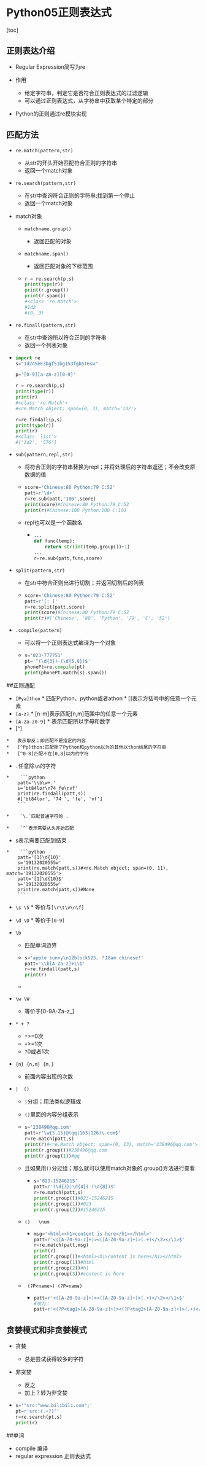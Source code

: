 # Python05正则表达式

[toc]



 

## 正则表达介绍

*   Regular Expression简写为re

*   作用
    *   给定字符串，判定它是否符合正则表达式的过滤逻辑
    *   可以通过正则表达式，从字符串中获取某个特定的部分


*   Python的正则通过re模块实现

 

## 匹配方法

*   `re.match(pattern,str)`

    *   从str的开头开始匹配符合正则的字符串
    *   返回一个match对象

*   `re.search(pattern,str)`

    *   在str中查询符合正则的字符串;找到第一个停止
    *   返回一个match对象

*   match对象

    *   `matchname.group()`

        *   返回匹配的对象

    *   `matchname.span()`

        *   返回匹配对象的下标范围

    *   ```python
        r = re.search(p,s)
        print(type(r))
        print(r.group())
        print(r.span())
        #<class 're.Match'>
        #1d2
        #(0, 3)
        ```

*   `re.finall(pattern,str)`

    *   在str中查询所以符合正则的字符串
    *   返回一个列表对象

*   ```python
    import re
    s="1d2d5eE3bgf51bg153fgb5T6sw"
    
    p='[0-9][a-zA-z][0-9]'
    
    r = re.search(p,s)
    print(type(r))
    print(r)
    #<class 're.Match'>
    #<re.Match object; span=(0, 3), match='1d2'>
    
    r=re.findall(p,s)
    print(type(r))
    print(r)
    #<class 'list'>
    #['1d2', '5T6']
    ```

*   `sub(pattern,repl,str)`

    *   将符合正则的字符串替换为repl；并将处理后的字符串返还；不会改变原数据的值

    *   ```python
        score='Chinese:80 Python:79 C:52'
        patt=r'\d+'
        r=re.sub(patt,'100',score)
        print(score)#Chinese:80 Python:79 C:52
        print(r)#Chinese:100 Python:100 C:100
        ```

    *   repl也可以是一个函数名

        *   ```python
            ...
            def func(temp):
            	return str(int(temp.group())+1)
            ...
            r=re.sub(patt,func,score)
            ```

*   `split(pattern,str)`

    *   在str中符合正则出进行切割；并返回切割后的列表

    *   ```python
        score='Chinese:80 Python:79 C:52'
        patt=r'[: ]'
        r=re.split(patt,score)
        print(score)#Chinese:80 Python:79 C:52
        print(r)#['Chinese', '80', 'Python', '79', 'C', '52']
        ```

*   `.compile(pattern)`

    *   可以将一个正则表达式编译为一个对象

    *   ```python
        s='023-777751'
        pt='^(\d{3})-(\d{5,8})$'
        phonePt=re.compile(pt)
        print(phonePt.match(s).span())
        ```




##正则通配

*    `[Pya]thon`
    *   匹配Python、python或者athon
    *   []表示方括号中的任意一个元素
*    `[a-z]`
    *   [n-m]表示匹配[n,m]范围中的任意一个元素
*    `[A-Za-z0-9]`
    *   表示匹配所以字母和数字
*    [^]

    *   表示取反；即匹配不是指定的内容
    *   [^Pp]thon:匹配除了Python和python以为的其他以thon结尾的字符串
    *   [^0-8]匹配不在[0,8]以内的字符

*    `.`任意除`\n`的字符

    *    ```python
        patt='\\b\w+.'
        s='bt84lor\n74 fe\nvf'
        print(re.findall(patt,s))
        #['bt84lor', '74 ', 'fe', 'vf']
        ```

    *    `\.`匹配普通字符的 .

    *    `^`表示需要从头开始匹配


*    `$`表示需要匹配到结束

    *    ```python
        patt='[1]\d{10}'
        s='19132020555w'
        print(re.match(patt,s))#<re.Match object; span=(0, 11), match='19132020555'>
        patt='[1]\d{10}$'
        s='19132020555w'
        print(re.match(patt,s))#None
        ```


*    `\s \S`
    *    等价与`[\r\t\v\n\f]`

*    `\d \D`
    *    等价于`[0-9]`


*   `\b`

    *   匹配单词边界

    *   ```python
        s='apple sunny\n12block525、？I8am chinese!'
        patt='\\b[A-Za-z]+\\b'
        r=re.findall(patt,s)
        print(r)
        ```

    *   

*   `\w \W`
    *   等价于[0-9A-Za-z_]

*   `* + ?`

    *   `*`>=0次
    *   `+`>=1次
    *   `?`0或者1次

*   `{n} {n,m} {m,}`

    *   前面内容出现的次数

*   `|  ()`

    *   `|`分组；用法类似逻辑或

    *   `()`里面的内容分组表示

    *   ```python
        s='238496@qq.com'
        patt=r'\w{5,15}@(qq|163|126)\.com$'
        r=re.match(patt,s)
        print(r)#<re.Match object; span=(0, 13), match='238496@qq.com'>
        print(r.group())#238496@qq.com
        print(r.group(1))#qq
        ```

    *   且如果用`()`分过组；那么就可以使用match对象的.group()方法进行查看

        *   ```python
            s='023-15246215'
            patt=r'(\d{3}|\d{4})-(\d{8})$'
            r=re.match(patt,s)
            print(r.group())#023-15246215
            print(r.group(1))#023
            print(r.group(2))#15246215
            ```

    *   `()   \num  `  

        *   ```python
            msg='<html><h1>content is here</h1></html>'
            patt=r'<([A-Z0-9a-z]+)><([A-Z0-9a-z]+)>(.+)</\2></\1>$'
            r=re.match(patt,msg)
            print(r)
            print(r.group())#<html><h1>content is here</h1></html>
            print(r.group(1))#html
            print(r.group(2))#h1
            print(r.group(3))#content is here
            ```

    *   ` (?P<name>) (?P=name)`

        *   ```python
            patt=r'<([A-Z0-9a-z]+)><([A-Z0-9a-z]+)>(.+)</\2></\1>$'
            #改为：
            patt=r'<(?P<tag1>[A-Z0-9a-z]+)><(?P<tag2>[A-Z0-9a-z]+)>(.+)</(?P=tag2)></(?P=tag1)>$'
            ```




## 贪婪模式和非贪婪模式

*   贪婪

    *   总是尝试获得较多的字符

*   非贪婪

    *   反之
    *   加上？转为非贪婪

*   ```python
    s='"src:"www.bilibili.com";'
    pt=r'src:(.+?)"'
    r=re.search(pt,s)
    print(r)
    ```







 

##单词

*   compile  编译
*   regular expression  正则表达式